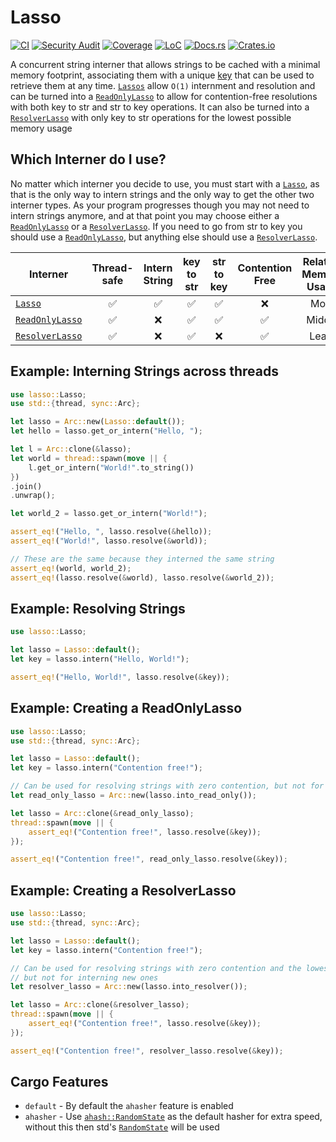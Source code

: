# Lasso

[![CI](https://github.com/Kixiron/lasso/workflows/CI/badge.svg)](https://github.com/Kixiron/lasso)
[![Security Audit](https://github.com/Kixiron/lasso/workflows/Security%20Audit/badge.svg)](https://github.com/Kixiron/lasso)
[![Coverage](https://coveralls.io/repos/github/Kixiron/lasso/badge.svg?branch=master)](https://coveralls.io/github/Kixiron/lasso?branch=master)
[![LoC](https://tokei.rs/b1/github/Kixiron/lasso)](https://github.com/Kixiron/lasso)
[![Docs.rs](https://docs.rs/lasso/badge.svg)](https://docs.rs/lasso)
[![Crates.io](https://img.shields.io/crates/v/lasso.svg)](https://crates.io/crates/lasso)

A concurrent string interner that allows strings to be cached with a minimal memory footprint,
associating them with a unique [key] that can be used to retrieve them at any time. [`Lassos`] allow `O(1)`
internment and resolution and can be turned into a [`ReadOnlyLasso`] to allow for contention-free resolutions
with both key to str and str to key operations. It can also be turned into a [`ResolverLasso`] with only
key to str operations for the lowest possible memory usage

## Which Interner do I use?

No matter which interner you decide to use, you must start with a [`Lasso`], as that is the only way to intern strings and
the only way to get the other two interner types. As your program progresses though you may not need to intern strings anymore,
and at that point you may choose either a [`ReadOnlyLasso`] or a [`ResolverLasso`]. If you need to go from str to key you
should use a [`ReadOnlyLasso`], but anything else should use a [`ResolverLasso`].

| Interner          | Thread-safe | Intern String | key to str | str to key | Contention Free | Relative Memory Usage |
| ----------------- | :---------: | :-----------: | :--------: | :--------: | :-------------: | :-------------------: |
| [`Lasso`]         |      ✅      |       ✅       |     ✅      |     ✅      |        ❌        |         Most          |
| [`ReadOnlyLasso`] |      ✅      |       ❌       |     ✅      |     ✅      |        ✅        |        Middle         |
| [`ResolverLasso`] |      ✅      |       ❌       |     ✅      |     ❌      |        ✅        |         Least         |

## Example: Interning Strings across threads

```rust
use lasso::Lasso;
use std::{thread, sync::Arc};

let lasso = Arc::new(Lasso::default());
let hello = lasso.get_or_intern("Hello, ");

let l = Arc::clone(&lasso);
let world = thread::spawn(move || {
    l.get_or_intern("World!".to_string())
})
.join()
.unwrap();

let world_2 = lasso.get_or_intern("World!");

assert_eq!("Hello, ", lasso.resolve(&hello));
assert_eq!("World!", lasso.resolve(&world));

// These are the same because they interned the same string
assert_eq!(world, world_2);
assert_eq!(lasso.resolve(&world), lasso.resolve(&world_2));
```

## Example: Resolving Strings

```rust
use lasso::Lasso;

let lasso = Lasso::default();
let key = lasso.intern("Hello, World!");

assert_eq!("Hello, World!", lasso.resolve(&key));
```

## Example: Creating a ReadOnlyLasso

```rust
use lasso::Lasso;
use std::{thread, sync::Arc};

let lasso = Lasso::default();
let key = lasso.intern("Contention free!");

// Can be used for resolving strings with zero contention, but not for interning new ones
let read_only_lasso = Arc::new(lasso.into_read_only());

let lasso = Arc::clone(&read_only_lasso);
thread::spawn(move || {
    assert_eq!("Contention free!", lasso.resolve(&key));
});

assert_eq!("Contention free!", read_only_lasso.resolve(&key));
```

## Example: Creating a ResolverLasso

```rust
use lasso::Lasso;
use std::{thread, sync::Arc};

let lasso = Lasso::default();
let key = lasso.intern("Contention free!");

// Can be used for resolving strings with zero contention and the lowest possible memory consumption,
// but not for interning new ones
let resolver_lasso = Arc::new(lasso.into_resolver());

let lasso = Arc::clone(&resolver_lasso);
thread::spawn(move || {
    assert_eq!("Contention free!", lasso.resolve(&key));
});

assert_eq!("Contention free!", resolver_lasso.resolve(&key));
```

## Cargo Features

* `default` - By default the `ahasher` feature is enabled
* `ahasher` - Use [`ahash::RandomState`] as the default hasher for extra speed, without this then std's [`RandomState`] will be used

[key]: crate::Key
[`Lasso`]: crate::Lasso
[`Lassos`]: crate::Lasso
[`ReadOnlyLasso`]: crate::ReadOnlyLasso
[`ResolverLasso`]: crate::ResolverLasso
[`ahash::RandomState`]: https://docs.rs/ahash/0.3.2/ahash/
[`RandomState`]: https://doc.rust-lang.org/std/collections/hash_map/struct.RandomState.html
